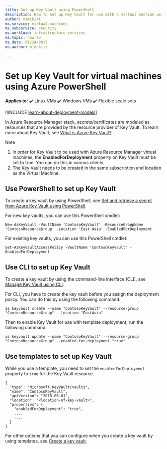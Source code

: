 ```yaml
---
title: Set up Key Vault using PowerShell
description: How to set up Key Vault for use with a virtual machine using PowerShell.
author: mimckitt
ms.service: virtual-machines
ms.subservice: security
ms.workload: infrastructure-services
ms.topic: how-to
ms.date: 01/24/2017
ms.author: mimckitt

---
```

# Set up Key Vault for virtual machines using Azure PowerShell

**Applies to:** :heavy_check_mark: Linux VMs :heavy_check_mark: Windows VMs :heavy_check_mark: Flexible scale sets 

[!INCLUDE [learn-about-deployment-models](../../../includes/learn-about-deployment-models-rm-include.md)]

In Azure Resource Manager stack, secrets/certificates are modeled as resources that are provided by the resource provider of Key Vault. To learn more about Key Vault, see [What is Azure Key Vault?](../../key-vault/general/overview.md)

> [!NOTE]
> 1. In order for Key Vault to be used with Azure Resource Manager virtual machines, the **EnabledForDeployment** property on Key Vault must be set to true. You can do this in various clients.
> 2. The Key Vault needs to be created in the same subscription and location as the Virtual Machine.
>
>

## Use PowerShell to set up Key Vault
To create a key vault by using PowerShell, see [Set and retrieve a secret from Azure Key Vault using PowerShell](../../key-vault/secrets/quick-create-powershell.md).

For new key vaults, you can use this PowerShell cmdlet:

```azurepowershell
New-AzKeyVault -VaultName 'ContosoKeyVault' -ResourceGroupName 'ContosoResourceGroup' -Location 'East Asia' -EnabledForDeployment
```

For existing key vaults, you can use this PowerShell cmdlet:

```azurepowershell
Set-AzKeyVaultAccessPolicy -VaultName 'ContosoKeyVault' -EnabledForDeployment
```

## Use CLI to set up Key Vault
To create a key vault by using the command-line interface (CLI), see [Manage Key Vault using CLI](../../key-vault/general/manage-with-cli2.md#create-a-key-vault).

For CLI, you have to create the key vault before you assign the deployment policy. You can do this by using the following command:

```azurecli
az keyvault create --name "ContosoKeyVault" --resource-group "ContosoResourceGroup" --location "EastAsia"
```

Then to enable Key Vault for use with template deployment, run the following command:

```azurecli
az keyvault update --name "ContosoKeyVault" --resource-group "ContosoResourceGroup" --enabled-for-deployment "true"
```

## Use templates to set up Key Vault
While you use a template, you need to set the `enabledForDeployment` property to `true` for the Key Vault resource.

```config
{
  "type": "Microsoft.KeyVault/vaults",
  "name": "ContosoKeyVault",
  "apiVersion": "2015-06-01",
  "location": "<location-of-key-vault>",
  "properties": {
    "enabledForDeployment": "true",
    ....
    ....
  }
}
```

For other options that you can configure when you create a key vault by using templates, see [Create a key vault](https://azure.microsoft.com/documentation/templates/101-key-vault-create/).
